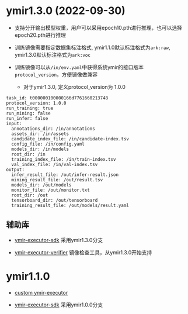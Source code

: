 # ymir1.3.0 (2022-09-30)

- 支持分开输出模型权重，用户可以采用epoch10.pth进行推理，也可以选择epoch20.pth进行推理

- 训练镜像需要指定数据集标注格式, ymir1.1.0默认标注格式为`ark:raw`, ymir1.3.0默认标注格式为`ark:voc`

- 训练镜像可以从`/in/env.yaml`中获得系统ymir的接口版本`protocol_version`，方便镜像做兼容
    - 对于ymir1.3.0, 定义protocol_version为 1.0.0
```
task_id: t000000100000166d7761660213748
protocol_version: 1.0.0
run_training: true
run_mining: false
run_infer: false
input:
  annotations_dir: /in/annotations
  assets_dir: /in/assets
  candidate_index_file: /in/candidate-index.tsv
  config_file: /in/config.yaml
  models_dir: /in/models
  root_dir: /in
  training_index_file: /in/train-index.tsv
  val_index_file: /in/val-index.tsv
output:
  infer_result_file: /out/infer-result.json
  mining_result_file: /out/result.tsv
  models_dir: /out/models
  monitor_file: /out/monitor.txt
  root_dir: /out
  tensorboard_dir: /out/tensorboard
  training_result_file: /out/models/result.yaml
```

## 辅助库

- [ymir-executor-sdk](https://github.com/modelai/ymir-executor-sdk) 采用ymir1.3.0分支

- [ymir-executor-verifier](https://github.com/modelai/ymir-executor-verifier) 镜像检查工具，从ymir1.3.0开始支持

# ymir1.1.0

- [custom ymir-executor](https://github.com/IndustryEssentials/ymir/blob/dev/dev_docs/ymir-dataset-zh-CN.md)

- [ymir-executor-sdk](https://github.com/modelai/ymir-executor-sdk) 采用ymir1.0.0分支
